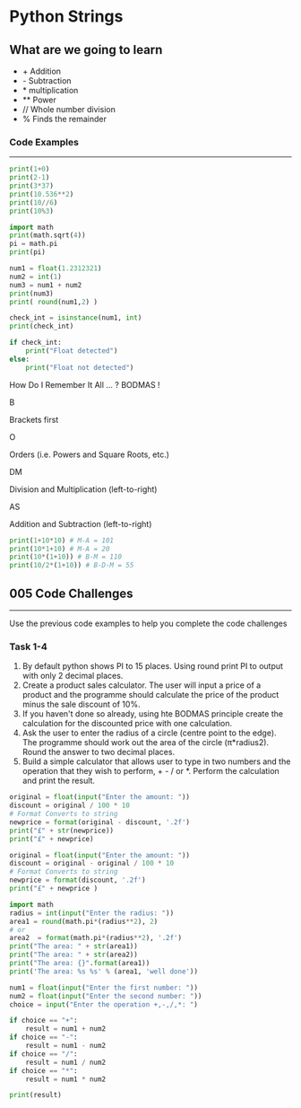 # Python Strings

## What are we going to learn
  
* \+ Addition
* \- Subtraction
* \* multiplication
* ** Power
* // Whole number division
* % Finds the remainder

### Code Examples
---
```python
print(1+0)
print(2-1)
print(3*37)
print(10.536**2)
print(10//6)
print(10%3)
```
```Python
import math
print(math.sqrt(4))
pi = math.pi
print(pi)
```
```Python
num1 = float(1.2312321)
num2 = int(1)
num3 = num1 + num2
print(num3)
print( round(num1,2) )
```
```Python
check_int = isinstance(num1, int)
print(check_int)

if check_int:
    print("Float detected")
else:
    print("Float not detected")
```
How Do I Remember It All ... ? BODMAS !

B

Brackets first

O

Orders (i.e. Powers and Square Roots, etc.)

DM

Division and Multiplication (left-to-right)

AS

Addition and Subtraction (left-to-right)

```Python
print(1+10*10) # M-A = 101
print(10*1+10) # M-A = 20
print(10*(1+10)) # B-M = 110
print(10/2*(1+10)) # B-D-M = 55
```

## 005 Code Challenges
---
Use the previous code examples to help you complete the code challenges

### **Task 1-4**
1. By default python shows PI to 15 places. Using round print PI to output with only 2 decimal places.
2. Create a product sales calculator. The user will input a price of a product and the programme should calculate the price of the product minus the sale discount of 10%.
3. If you haven't done so already, using hte BODMAS principle create the calculation for the discounted price with one calculation.
4. Ask the user to enter the radius of a circle
(centre point to the edge). The programme should work out the area of the circle (π*radius2). Round the answer to two decimal places.
5. Build a simple calculator that allows user to type in two numbers and the operation that they wish to perform, + - / or *. Perform the calculation and print the result.

```Python
original = float(input("Enter the amount: "))
discount = original / 100 * 10
# Format Converts to string
newprice = format(original - discount, '.2f')
print("£" + str(newprice))
print("£" + newprice)
```
```Python
original = float(input("Enter the amount: "))
discount = original - original / 100 * 10 
# Format Converts to string
newprice = format(discount, '.2f')
print("£" + newprice )
```
```Python
import math
radius = int(input("Enter the radius: "))
area1 = round(math.pi*(radius**2), 2)
# or
area2  = format(math.pi*(radius**2), '.2f')
print("The area: " + str(area1))
print("The area: " + str(area2))
print("The area: {}".format(area1))
print('The area: %s %s' % (area1, 'well done'))
```
```Python
num1 = float(input("Enter the first number: "))
num2 = float(input("Enter the second number: "))
choice = input("Enter the operation +,-,/,*: ")

if choice == "+":
    result = num1 + num2
if choice == "-":
    result = num1 - num2
if choice == "/":
    result = num1 / num2
if choice == "*":
    result = num1 * num2

print(result)
```